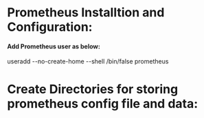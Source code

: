 # Prometheus Installtion and Configuration:

#### Add Prometheus user as below:

 useradd --no-create-home --shell /bin/false prometheus

# Create Directories for storing prometheus config file and data:


